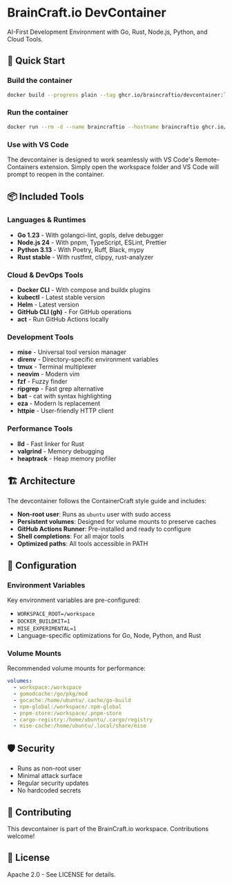 # BrainCraft.io DevContainer

AI-First Development Environment with Go, Rust, Node.js, Python, and Cloud Tools.

## 🚀 Quick Start

### Build the container

```bash
docker build --progress plain --tag ghcr.io/braincraftio/devcontainer:latest -f containers/devcontainer/Dockerfile .
```

### Run the container

```bash
docker run --rm -d --name braincraftio --hostname braincraftio ghcr.io/braincraftio/devcontainer:latest
```

### Use with VS Code

The devcontainer is designed to work seamlessly with VS Code's Remote-Containers extension. Simply open the workspace folder and VS Code will prompt to reopen in the container.

## 📦 Included Tools

### Languages & Runtimes

- **Go 1.23** - With golangci-lint, gopls, delve debugger
- **Node.js 24** - With pnpm, TypeScript, ESLint, Prettier
- **Python 3.13** - With Poetry, Ruff, Black, mypy
- **Rust stable** - With rustfmt, clippy, rust-analyzer

### Cloud & DevOps Tools

- **Docker CLI** - With compose and buildx plugins
- **kubectl** - Latest stable version
- **Helm** - Latest version
- **GitHub CLI (gh)** - For GitHub operations
- **act** - Run GitHub Actions locally

### Development Tools

- **mise** - Universal tool version manager
- **direnv** - Directory-specific environment variables
- **tmux** - Terminal multiplexer
- **neovim** - Modern vim
- **fzf** - Fuzzy finder
- **ripgrep** - Fast grep alternative
- **bat** - cat with syntax highlighting
- **eza** - Modern ls replacement
- **httpie** - User-friendly HTTP client

### Performance Tools

- **lld** - Fast linker for Rust
- **valgrind** - Memory debugging
- **heaptrack** - Heap memory profiler

## 🏗️ Architecture

The devcontainer follows the ContainerCraft style guide and includes:

- **Non-root user**: Runs as `ubuntu` user with sudo access
- **Persistent volumes**: Designed for volume mounts to preserve caches
- **GitHub Actions Runner**: Pre-installed and ready to configure
- **Shell completions**: For all major tools
- **Optimized paths**: All tools accessible in PATH

## 🔧 Configuration

### Environment Variables

Key environment variables are pre-configured:

- `WORKSPACE_ROOT=/workspace`
- `DOCKER_BUILDKIT=1`
- `MISE_EXPERIMENTAL=1`
- Language-specific optimizations for Go, Node, Python, and Rust

### Volume Mounts

Recommended volume mounts for performance:

```yaml
volumes:
  - workspace:/workspace
  - gomodcache:/go/pkg/mod
  - gocache:/home/ubuntu/.cache/go-build
  - npm-global:/workspace/.npm-global
  - pnpm-store:/workspace/.pnpm-store
  - cargo-registry:/home/ubuntu/.cargo/registry
  - mise-cache:/home/ubuntu/.local/share/mise
```

## 🛡️ Security

- Runs as non-root user
- Minimal attack surface
- Regular security updates
- No hardcoded secrets

## 🤝 Contributing

This devcontainer is part of the BrainCraft.io workspace. Contributions welcome!

## 📄 License

Apache 2.0 - See LICENSE for details.

